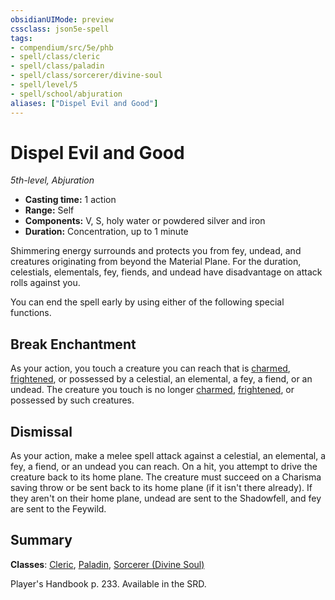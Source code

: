 ```yaml
---
obsidianUIMode: preview
cssclass: json5e-spell
tags:
- compendium/src/5e/phb
- spell/class/cleric
- spell/class/paladin
- spell/class/sorcerer/divine-soul
- spell/level/5
- spell/school/abjuration
aliases: ["Dispel Evil and Good"]
---
```

# Dispel Evil and Good
*5th-level, Abjuration*  

- **Casting time:** 1 action
- **Range:** Self
- **Components:** V, S, holy water or powdered silver and iron
- **Duration:** Concentration, up to 1 minute

Shimmering energy surrounds and protects you from fey, undead, and creatures originating from beyond the Material Plane. For the duration, celestials, elementals, fey, fiends, and undead have disadvantage on attack rolls against you.

You can end the spell early by using either of the following special functions.

## Break Enchantment

As your action, you touch a creature you can reach that is [charmed](../../Rules%20&%20Options/5e%20Rules/conditions.md##charmed), [frightened](../../Rules%20&%20Options/5e%20Rules/conditions.md##frightened), or possessed by a celestial, an elemental, a fey, a fiend, or an undead. The creature you touch is no longer [charmed](../../Rules%20&%20Options/5e%20Rules/conditions.md##charmed), [frightened](../../Rules%20&%20Options/5e%20Rules/conditions.md##frightened), or possessed by such creatures.

## Dismissal

As your action, make a melee spell attack against a celestial, an elemental, a fey, a fiend, or an undead you can reach. On a hit, you attempt to drive the creature back to its home plane. The creature must succeed on a Charisma saving throw or be sent back to its home plane (if it isn't there already). If they aren't on their home plane, undead are sent to the Shadowfell, and fey are sent to the Feywild.

## Summary

**Classes**: [Cleric](../classes/cleric.md#), [Paladin](../classes/paladin.md#), [Sorcerer (Divine Soul)](../classes/sorcerer-divine-soul-xge.md#)

Player's Handbook p. 233. Available in the SRD.